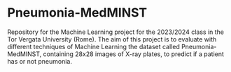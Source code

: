 # Pneumonia-MedMINST
Repository for the Machine Learning project for the 2023/2024 class in the Tor Vergata University (Rome). The aim of this project is to evaluate with different techniques of Machine Learning the dataset called Pneumonia-MedMINST, containing 28x28 images of X-ray plates, to predict if a patient has or not pneumonia.
